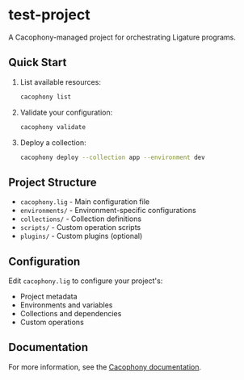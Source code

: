 # test-project

A Cacophony-managed project for orchestrating Ligature programs.

## Quick Start

1. List available resources:
   ```bash
   cacophony list
   ```

2. Validate your configuration:
   ```bash
   cacophony validate
   ```

3. Deploy a collection:
   ```bash
   cacophony deploy --collection app --environment dev
   ```

## Project Structure

- `cacophony.lig` - Main configuration file
- `environments/` - Environment-specific configurations
- `collections/` - Collection definitions
- `scripts/` - Custom operation scripts
- `plugins/` - Custom plugins (optional)

## Configuration

Edit `cacophony.lig` to configure your project's:
- Project metadata
- Environments and variables
- Collections and dependencies
- Custom operations

## Documentation

For more information, see the [Cacophony documentation](https://github.com/fugue-ai/ligature).
